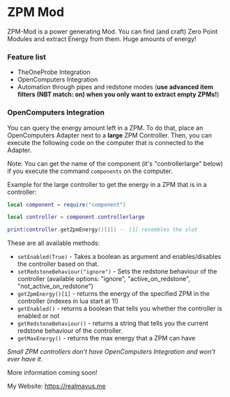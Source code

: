 # ZPM Mod

ZPM-Mod is a power generating Mod. You can find (and craft) Zero Point Modules and extract Energy from them. Huge amounts of energy!

### Feature list
* TheOneProbe Integration
* OpenComputers Integration
* Automation through pipes and redstone modes (**use advanced item filters (NBT match: on) when you only want to extract empty ZPMs!**)

### OpenComputers Integration
You can query the energy amount left in a ZPM.
To do that, place an OpenComputers Adapter next to a **large** ZPM Controller.
Then, you can execute the following code on the computer that is connected to the Adapter.

Note: You can get the name of the component (it's "controllerlarge" below) if you execute the command `components` on the computer.

Example for the large controller to get the energy in a ZPM that is in a controller:
```lua
local component = require("component")

local controller = component.controllerlarge

print(controller.getZpmEnergy()[1]) -- [1] resembles the slot
```

These are all available methods:

* `setEnabled(True)` - Takes a boolean as argument and enables/disables the controller based on that.
* `setRedstoneBehaviour("ignore")` - Sets the redstone behaviour of the controller (available options: "ignore", "active_on_redstone", "not_active_on_redstone")
* `getZpmEnergy()[1]` - returns the energy of the specified ZPM in the controller (indexes in lua start at 1!)
* `getEnabled()` - returns a boolean that tells you whether the controller is enabled or not
* `getRedstoneBehaviour()` - returns a string that tells you the current redstone behaviour of the controller.
* `getMaxEnergy()` - returns the max energy that a ZPM can have

*Small ZPM controllers don't have OpenComputers Integration and won't ever have it.*

More information coming soon!

My Website: https://realmayus.me
